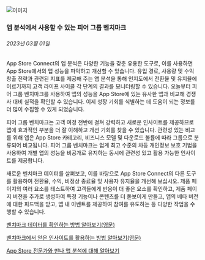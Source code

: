 <!-- ### MySkills
BootStrap & React.js  
<img src="https://img.shields.io/badge/HTML5-E34F26?style=flat-square&logo=HTML5&logoColor=white"/></a>
<img src="https://img.shields.io/badge/CSS3-1572B6?style=flat-square&logo=CSS3&logoColor=white"/></a>
<img src="https://img.shields.io/badge/JavaScript-F7DF1E?style=flat-square&logo=JavaScript&logoColor=white"/></a>
<img src="https://img.shields.io/badge/React.js-1E8CBE?style=flat-square&logo=JavaScript&logoColor=white"/></a>   -->

<!-- Android & IOS  
<img src="https://img.shields.io/badge/Java-007396?style=flat-square&logo=Java&logoColor=white"/></a>
<img src="https://img.shields.io/badge/Swift-F05138?style=flat-square&logo=Swift&logoColor=white"/></a> -->
<!-- 
Languages  
<img src="https://img.shields.io/badge/C-A8B9CC?style=flat-square&logo=C&logoColor=white"/></a>
<img src="https://img.shields.io/badge/C++-00599C?style=flat-square&logo=C%2B%2B&logoColor=white"/></a>
<img src="https://img.shields.io/badge/Python-3776AB?style=flat-square&logo=Python&logoColor=white"/></a>

algorithms  
<img src="https://img.shields.io/badge/Baekjoon-Gold4-gold?style=flat-square&labelColor=004088"/></a> -->
<!-- 
Contact  
[<img src="https://img.shields.io/badge/l06094@gmail.com-EA4335?style=flat-square&logo=Gmail&logoColor=white"/>](l06094@gmail.com)
<a href="dlwjsgml02@naver.com"><img src="https://img.shields.io/badge/dlwjsgml02@naver.com-0ABF53?style=flat-square&logo=Nintendo&logoColor=white"/></a>
<img src="https://img.shields.io/badge/jeon__hui__22-E4405F?style=flat-square&logo=Instagram&logoColor=white"/></a>  

---
![Top Langs](https://github-readme-stats.vercel.app/api/top-langs/?username=6810779s&layout=compact&theme=algolia) 

![Jeonhui's GitHub stats](https://github-readme-stats.vercel.app/api?username=Jeonhui&show_icons=true&theme=algolia)  
 -->

<!-- [![Solved.ac
프로필](http://mazassumnida.wtf/api/v2/generate_badge?boj=whas02)](https://solved.ac/whas02)  

# IOS developer News -->

<!--
 <pre>
    ___  _______   ________  ________   ___  ___  ___  ___  ___     
   |\  \|\  ___ \ |\   __  \|\   ___  \|\  \|\  \|\  \|\  \|\  \    
   \ \  \ \   __/|\ \  \|\  \ \  \\ \  \ \  \\\  \ \  \\\  \ \  \   
 __ \ \  \ \  \_|/_\ \  \\\  \ \  \\ \  \ \   __  \ \  \\\  \ \  \  
|\  \\_\  \ \  \_|\ \ \  \\\  \ \  \\ \  \ \  \ \  \ \  \\\  \ \  \ 
\ \________\ \_______\ \_______\ \__\\ \__\ \__\ \__\ \_______\ \__\
 \|________|\|_______|\|_______|\|__| \|__|\|__|\|__|\|_______|\|__|</pre>
                                                          
                                                                    
-->                                                                    
![이미지](https://developer.apple.com/assets/elements/icons/asc-outline/asc-outline-128x128_2x.png)  
###  앱 분석에서 사용할 수 있는 피어 그룹 벤치마크  
###### 2023년 03월 01일  
<span class="article-text"><p>App Store Connect의 앱 분석은 다양한 기능을 갖춘 유용한 도구로, 이를 사용하면 App Store에서의 앱 성능을 파악하고 개선할 수 있습니다. 유입 경로, 사용량 및 수익 창출 전략과 관련된 지표를 제공해 주는 앱 분석을 통해 인지도에서 전환율 및 유지율에 이르기까지 고객 라이프 사이클 각 단계의 결과를 모니터링할 수 있습니다. 오늘부터 피어 그룹 벤치마크를 사용하여 앱의 성능을 App Store에 있는 유사한 앱과 비교해 경쟁사 대비 실적을 확인할 수 있습니다. 이제 성장 기회를 식별하는 데 도움이 되는 정보를 더 많이 수집할 수 있게 되었습니다.</p><p>피어 그룹 벤치마크는 고객 여정 전반에 걸쳐 강력하고 새로운 인사이트를 제공하므로 앱에 효과적인 부분을 더 잘 이해하고 개선 기회를 찾을 수 있습니다. 관련성 있는 비교를 위해 앱은 App Store 카테고리, 비즈니스 모델 및 다운로드 볼륨에 따라 그룹으로 분류되어 비교됩니다. 피어 그룹 벤치마크는 업계 최고 수준의 차등 개인정보 보호 기법을 사용하여 개별 앱의 성능을 비공개로 유지하는 동시에 관련성 있고 활용 가능한 인사이트를 제공합니다.</p><p>새로운 벤치마크 데이터를 살펴보고, 이를 바탕으로 App Store Connect의 다른 도구를 활용하여 전환율, 수익, 비정상 종료율 및 사용자 유지율을 개선해 보십시오. 제품 페이지의 여러 요소를 테스트하여 고객들에게 반응이 더 좋은 요소를 확인하고, 제품 페이지 버전을 추가로 생성하여 특정 기능이나 콘텐츠를 더 돋보이게 만들고, 앱의 베타 버전에 대한 피드백을 받고, 앱 내 이벤트를 제공하여 참여를 유도하는 등 다양한 작업을 수행할 수 있습니다.</p><p><a href="https://developer.apple.com/help/app-store-connect/view-app-analytics/view-peer-group-benchmarks">벤치마크 데이터를 확인하는 <span class="icon icon-after icon-chevronright nowrap">방법 알아보기(영문)</span></a></p>
<p><a href="https://developer.apple.com/app-store/peer-group-benchmarks/">벤치마크에서 얻은 인사이트를 활용하는 <span class="icon icon-after icon-chevronright nowrap">방법 알아보기(영문)</span></a></p>
<p><a href="https://developer.apple.com/kr/events/app-store/">App Store 전문가와 만나 앱 분석에 <span class="icon icon-after icon-chevronright nowrap">대해 알아보기</span></a></p></span>